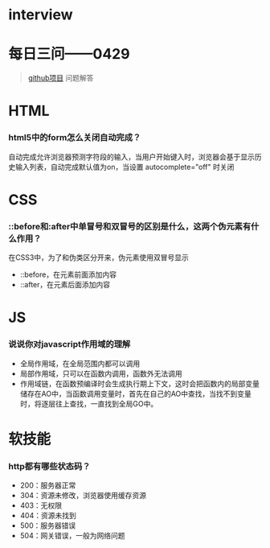 # interview
# 每日三问——0429
> [github项目](https://github.com/haizlin/fe-interview?utm_source=ZHShareTargetIDMore&utm_medium=social&utm_oi=750848792785354752) 问题解答
# HTML
### html5中的form怎么关闭自动完成？
自动完成允许浏览器预测字符段的输入，当用户开始键入时，浏览器会基于显示历史输入列表，自动完成默认值为on，当设置 autocomplete="off" 时关闭
# CSS
### ::before和:after中单冒号和双冒号的区别是什么，这两个伪元素有什么作用？
在CSS3中，为了和伪类区分开来，伪元素使用双冒号显示
* ::before，在元素前面添加内容
* ::after，在元素后面添加内容
# JS
### 说说你对javascript作用域的理解
* 全局作用域，在全局范围内都可以调用
* 局部作用域，只可以在函数内调用，函数外无法调用
* 作用域链，在函数预编译时会生成执行期上下文，这时会把函数内的局部变量储存在AO中，当函数调用变量时，首先在自己的AO中查找，当找不到变量时，将逐层往上查找，一直找到全局GO中。
# 软技能
### http都有哪些状态码？
* 200：服务器正常
* 304：资源未修改，浏览器使用缓存资源
* 403：无权限
* 404：资源未找到
* 500：服务器错误
* 504：网关错误，一般为网络问题
